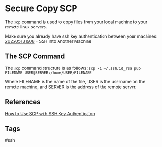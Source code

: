 # Secure Copy SCP

The `scp` command is used to copy files from your local machine to your remote linux servers.  

Make sure you  already have ssh key authentication between your machines: [202205131908](../202205131908) - SSH into Another Machine

## The SCP Command

The `scp` command structure is as follows:
`scp -i ~/.ssh/id_rsa.pub FILENAME USER@SERVER:/home/USER/FILENAME`

Where FILENAME is the name of the file, USER is the username on the remote machine, and SERVER is the address of the remote server.


## References
[How to Use SCP with SSH Key Authenticaton](https://www.techrepublic.com/article/how-to-use-secure-copy-with-ssh-key-authentication/)

## Tags
#ssh

